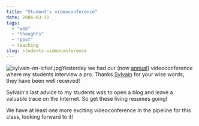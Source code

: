 ```yaml
---
title: "Student's videoconference"
date: 2006-03-31
tags: 
  - "web"
  - "thoughts"
  - "post"
  - teaching
slug: students-videoconference
---
```


![sylvain-on-ichat.jpg](/assets/images/movable-type-blog-archives/sylvain-on-ichat.jpg)Yesterday we had our (now [annual](http://codeconsult.ch/bertrand/archives/000507.html)) videoconference where my students interview a pro. Thanks [Sylvain](http://bluxte.net/) for your wise words, they have been well received!

Sylvain's last advice to my students was to open a blog and leave a valuable trace on the Internet. So get these living resumes going!

We have at least one more exciting videoconference in the pipeline for this class, looking forward to it!
